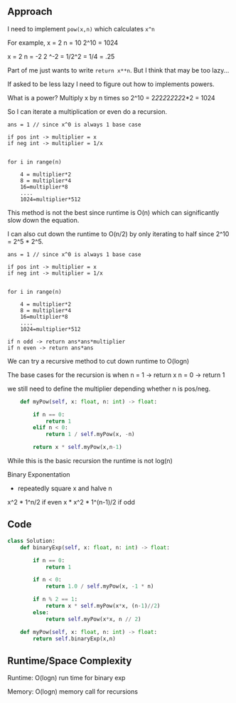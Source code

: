 ## Approach
I need to implement `pow(x,n)` which calculates `x^n`

For example,
x = 2 n = 10
2^10 = 1024

x = 2 n = -2
2 ^-2 = 1/2^2 = 1/4 = .25

Part of me just wants to write
`return x**n`.
But I think that may be too lazy...

If asked to be less lazy I need to figure out how to implements powers.

What is a power?
Multiply x by n times
so 2^10 = 2*2*2*2*2*2*2*2*2*2 = 1024

So I can iterate a multiplication or even do a recursion.

```
ans = 1 // since x^0 is always 1 base case

if pos int -> multiplier = x
if neg int -> multiplier = 1/x


for i in range(n)

    4 = multiplier*2
    8 = multiplier*4
    16=multiplier*8
    ....
    1024=multiplier*512

```
This method is not the best since runtime is O(n) which can significantly slow down the equation.

I can also cut down the runtime to O(n/2) by only iterating to half since 2^10 = 2^5 * 2^5.
```
ans = 1 // since x^0 is always 1 base case

if pos int -> multiplier = x
if neg int -> multiplier = 1/x


for i in range(n)

    4 = multiplier*2
    8 = multiplier*4
    16=multiplier*8
    ....
    1024=multiplier*512

if n odd -> return ans*ans*multiplier
if n even -> return ans*ans
```

We can try a recursive method to cut down runtime to O(logn)

The base cases for the recursion is when
n = 1 -> return x
n = 0 -> return 1

we still need to define the multiplier depending whether n is pos/neg.
``` python
    def myPow(self, x: float, n: int) -> float:

        if n == 0:
            return 1
        elif n < 0:
            return 1 / self.myPow(x, -n)

        return x * self.myPow(x,n-1)
```

While this is the basic recursion the runtime is not log(n)

Binary Exponentation
- repeatedly square x and halve n

x^2 * 1^n/2 if even
x * x^2 * 1^(n-1)/2 if odd

## Code
``` python
class Solution:
    def binaryExp(self, x: float, n: int) -> float:

        if n == 0:
            return 1

        if n < 0:
            return 1.0 / self.myPow(x, -1 * n)

        if n % 2 == 1:
            return x * self.myPow(x*x, (n-1)//2)
        else:
            return self.myPow(x*x, n // 2)

    def myPow(self, x: float, n: int) -> float:
        return self.binaryExp(x,n)
```


## Runtime/Space Complexity
Runtime: O(logn) run time for binary exp

Memory: O(logn) memory call for recursions
